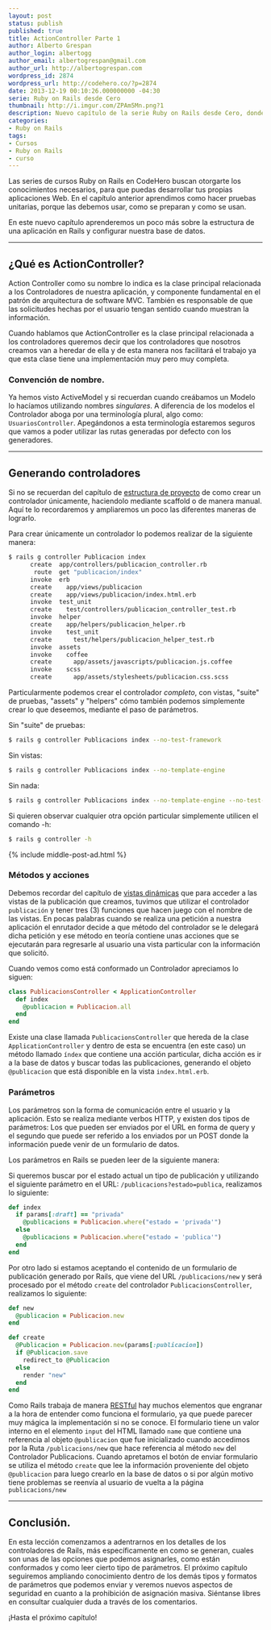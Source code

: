 ```yaml
---
layout: post
status: publish
published: true
title: ActionController Parte 1
author: Alberto Grespan
author_login: albertogg
author_email: albertogrespan@gmail.com
author_url: http://albertogrespan.com
wordpress_id: 2874
wordpress_url: http://codehero.co/?p=2874
date: 2013-12-19 00:10:26.000000000 -04:30
serie: Ruby on Rails desde Cero
thumbnail: http://i.imgur.com/ZPAm5Mn.png?1
description: Nuevo capítulo de la serie Ruby on Rails desde Cero, donde aprendemos sobre ActionControllers, como generarlos y como se leen parámetros.
categories:
- Ruby on Rails
tags:
- Cursos
- Ruby on Rails
- curso
---
```

<p>Las series de cursos Ruby on Rails en CodeHero buscan otorgarte los conocimientos necesarios, para que puedas desarrollar tus propias aplicaciones Web. En el capítulo anterior aprendimos como hacer pruebas unitarias, porque las debemos usar, como se preparan y como se usan.</p>

<p>En este nuevo capítulo aprenderemos un poco más sobre la estructura de una aplicación en Rails y configurar nuestra base de datos.</p>

<hr />

<h2>¿Qué es ActionController?</h2>

<p>Action Controller como su nombre lo indica es la clase principal relacionada a los Controladores de nuestra aplicación, y componente fundamental en el patrón de arquitectura de software MVC. También es responsable de que las solicitudes hechas por el usuario tengan sentido cuando muestran la información.</p>

<p>Cuando hablamos que ActionController es la clase principal relacionada a los controladores queremos decir que los controladores que nosotros creamos van a heredar de ella y de esta manera nos facilitará el trabajo ya que esta clase tiene una implementación muy pero muy completa.</p>

<h3>Convención de nombre.</h3>

<p>Ya hemos visto ActiveModel y si recuerdan cuando creábamos un Modelo lo hacíamos utilizando nombres <em>singulares</em>. A diferencia de los modelos el Controlador aboga por una terminología plural, algo como: <code>UsuariosController</code>. Apegándonos a esta terminología estaremos seguros que vamos a poder utilizar las rutas generadas por defecto con los generadores.</p>

<hr />

<h2>Generando controladores</h2>

<p>Si no se recuerdan del capítulo de <a href="http://codehero.co/ruby-on-rails-desde-cero-estructura-del-proyecto/">estructura de proyecto</a> de como crear un controlador únicamente, haciendolo mediante scaffold o de manera manual. Aquí te lo recordaremos y ampliaremos un poco las diferentes maneras de lograrlo.</p>

<p>Para crear únicamente un controlador lo podemos realizar de la siguiente manera:</p>

```sh
$ rails g controller Publicacion index
      create  app/controllers/publicacion_controller.rb
       route  get "publicacion/index"
      invoke  erb
      create    app/views/publicacion
      create    app/views/publicacion/index.html.erb
      invoke  test_unit
      create    test/controllers/publicacion_controller_test.rb
      invoke  helper
      create    app/helpers/publicacion_helper.rb
      invoke    test_unit
      create      test/helpers/publicacion_helper_test.rb
      invoke  assets
      invoke    coffee
      create      app/assets/javascripts/publicacion.js.coffee
      invoke    scss
      create      app/assets/stylesheets/publicacion.css.scss
```

<p>Particularmente podemos crear el controlador <em>completo</em>, con vistas, "suite" de pruebas, "assets" y "helpers" cómo también podemos simplemente crear lo que deseemos, mediante el paso de parámetros.</p>

<p>Sin "suite" de pruebas:</p>

```sh
$ rails g controller Publicacions index --no-test-framework
```

<p>Sin vistas:</p>

```sh
$ rails g controller Publicacions index --no-template-engine
```

<p>Sin nada:</p>

```sh
$ rails g controller Publicacions index --no-template-engine --no-test-framework --no-assets --no-helper
```

<p>Si quieren observar cualquier otra opción particular simplemente utilicen el comando -h:</p>

```sh
$ rails g controller -h
```

{% include middle-post-ad.html %}

<h3>Métodos y acciones</h3>

<p>Debemos recordar del capítulo de <a href="http://codehero.co/ruby-on-rails-desde-cero-vistas-dinamicas/">vistas dinámicas</a> que para acceder a las vistas de la publicación que creamos, tuvimos que utilizar el controlador <code>publicación</code> y tener tres (3) funciones que hacen juego con el nombre de las vistas. En pocas palabras cuando se realiza una petición a nuestra aplicación el enrutador decide a que método del controlador se le delegará dicha petición y ese método en teoría contiene unas acciones que se ejecutarán para regresarle al usuario una vista particular con la información que solicitó.</p>

<p>Cuando vemos como está conformado un Controlador apreciamos lo siguen:</p>

```ruby
class PublicacionsController < ApplicationController
  def index
    @publicacion = Publicacion.all
  end
end
```

<p>Existe una clase llamada <code>PublicacionsController</code> que hereda de la clase <code>ApplicationController</code> y dentro de esta se encuentra (en este caso) un método llamado <code>índex</code> que contiene una acción particular, dicha acción es ir a la base de datos y buscar todas las publicaciones, generando el objeto <code>@publicacion</code> que está disponible en la vista <code>index.html.erb</code>.</p>

<h3>Parámetros</h3>

<p>Los parámetros son la forma de comunicación entre el usuario y la aplicación. Esto se realiza mediante verbos HTTP, y existen dos tipos de parámetros: Los que pueden ser enviados por el URL en forma de query y el segundo que puede ser referido a los enviados por un POST donde la información puede venir de un formulario de datos.</p>

<p>Los parámetros en Rails se pueden leer de la siguiente manera:</p>

<p>Si queremos buscar por el estado actual un tipo de publicación y utilizando el siguiente parámetro en el URL: <code>/publicacions?estado=publica</code>, realizamos lo siguiente:</p>

```ruby
def index
  if params[:draft] == "privada"
    @publicacions = Publicacion.where("estado = 'privada'")
  else
    @publicacions = Publicacion.where("estado = 'publica'")
  end
end
```

<p>Por otro lado si estamos aceptando el contenido de un formulario de publicación generado por Rails, que viene del URL <code>/publicacions/new</code> y será procesado por el método <code>create</code> del controlador <code>PublicacionsController</code>, realizamos lo siguiente:</p>

```ruby
def new
  @publicacion = Publicacion.new
end

def create
  @Publicacion = Publicacion.new(params[:publicacion])
  if @Publicacion.save
    redirect_to @Publicacion
  else
    render "new"
  end
end
```

<p>Como Rails trabaja de manera <a href="http://es.wikipedia.org/wiki/Representational_State_Transfer">RESTful</a> hay muchos elementos que engranar a la hora de entender como funciona el formulario, ya que puede parecer muy mágica la implementación si no se conoce. El formulario tiene un valor interno en el elemento <code>input</code> del HTML llamado <code>name</code> que contiene una referencia al objeto <code>@publicacion</code> que fue inicializado cuando accedimos por la Ruta <code>/publicacions/new</code> que hace referencia al método <code>new</code> del Controlador Publicacions. Cuando apretamos el botón de enviar formulario se utiliza el método <code>create</code> que lee la información proveniente del objeto <code>@publicacion</code> para luego crearlo en la base de datos o si por algún motivo tiene problemas se reenvía al usuario de vuelta a la página <code>publicacions/new</code></p>

<hr />

<h2>Conclusión.</h2>

<p>En esta lección comenzamos a adentrarnos en los detalles de los controladores de Rails, más específicamente en como se generan, cuales son unas de las opciones que podemos asignarles, como están conformados y como leer cierto tipo de parámetros. El próximo capítulo seguiremos ampliando conocimiento dentro de los demás tipos y formatos de parámetros que podemos enviar y veremos nuevos aspectos de seguridad en cuanto a la prohibición de asignación masiva. Siéntanse libres en consultar cualquier duda a través de los comentarios.</p>

<p>¡Hasta el próximo capítulo!</p>
